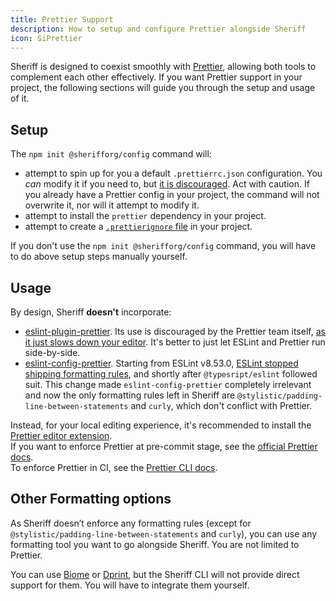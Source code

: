 ```yaml
---
title: Prettier Support
description: How to setup and configure Prettier alongside Sheriff
icon: SiPrettier
---
```


Sheriff is designed to coexist smoothly with [Prettier](https://prettier.io/), allowing both tools to complement each other effectively.
If you want Prettier support in your project, the following sections will guide you through the setup and usage of it.

## Setup

The `npm init @sherifforg/config` command will:

- attempt to spin up for you a default `.prettierrc.json` configuration. You _can_ modify it if you need to, but [it is discouraged](https://prettier.io/docs/en/option-philosophy.html). Act with caution. If you already have a Prettier config in your project, the command will not overwrite it, nor will it attempt to modify it.
- attempt to install the `prettier` dependency in your project.
- attempt to create a [`.prettierignore` file](https://prettier.io/docs/en/ignore.html) in your project.

If you don't use the `npm init @sherifforg/config` command, you will have to do above setup steps manually yourself.

## Usage

By design, Sheriff **doesn't** incorporate:

- [eslint-plugin-prettier](https://github.com/prettier/eslint-plugin-prettier). Its use is discouraged by the Prettier team itself, [as it just slows down your editor](https://prettier.io/docs/en/integrating-with-linters.html#notes). It's better to just let ESLint and Prettier run side-by-side.
- [eslint-config-prettier](https://github.com/prettier/eslint-config-prettier). Starting from ESLint v8.53.0, [ESLint stopped shipping formatting rules](https://eslint.org/blog/2023/10/deprecating-formatting-rules/), and shortly after `@typesript/eslint` followed suit. This change made `eslint-config-prettier` completely irrelevant and now the only formatting rules left in Sheriff are `@stylistic/padding-line-between-statements` and `curly`, which don't conflict with Prettier.

Instead, for your local editing experience, it's recommended to install the [Prettier editor extension](https://prettier.io/docs/en/editors.html).<br />
If you want to enforce Prettier at pre-commit stage, see the [official Prettier docs](https://prettier.io/docs/en/precommit).<br />
To enforce Prettier in CI, see the [Prettier CLI docs](https://prettier.io/docs/en/cli.html).

## Other Formatting options

As Sheriff doesn’t enforce any formatting rules (except for `@stylistic/padding-line-between-statements` and `curly`), you can use any formatting tool you want to go alongside Sheriff. You are not limited to Prettier.

You can use [Biome](https://github.com/biomejs/biome) or [Dprint](https://github.com/dprint/dprint), but the Sheriff CLI will not provide direct support for them. You will have to integrate them yourself.
